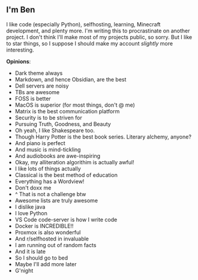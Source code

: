 ## I'm Ben

I like code (especially Python), selfhosting, learning, Minecraft development, and plenty more. I'm writing this to procrastinate on another project. I don't think I'll make most of my projects public, so sorry. But I like to star things, so I suppose I should make my account *slightly* more interesting.

**Opinions**:
- Dark theme always
- Markdown, and hence Obsidian, are the best
- Dell servers are noisy
- TBs are awesome
- FOSS is better
- MacOS is superior (for most things, don't @ me)
- Matrix is the best communication platform
- Security is to be striven for
- Pursuing Truth, Goodness, and Beauty
- Oh yeah, I like Shakespeare too.
- Though Harry Potter is the best book series. Literary alchemy, anyone?
- And piano is perfect
- And music is mind-tickling
- And audiobooks are awe-inspiring
- Okay, my alliteration algorithim is actually awful!
- I like lots of things actually
- Classical is the best method of education
- Everything has a Wordview!
- Don't doxx me
- ^ That is not a challenge btw
- Awesome lists are truly awesome
- I dislike java
- I love Python
- VS Code code-server is how I write code
- Docker is INCREDIBLE!!
- Proxmox is also wonderful
- And r/selfhosted in invaluable
- I am running out of random facts
- And it is late
- So I should go to bed
- Maybe I'll add more later
- G'night
